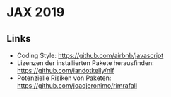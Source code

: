 # JAX 2019

## Links

- Coding Style: https://github.com/airbnb/javascript
- Lizenzen der installierten Pakete herausfinden: https://github.com/iandotkelly/nlf
- Potenzielle Risiken von Paketen: https://github.com/joaojeronimo/rimrafall
